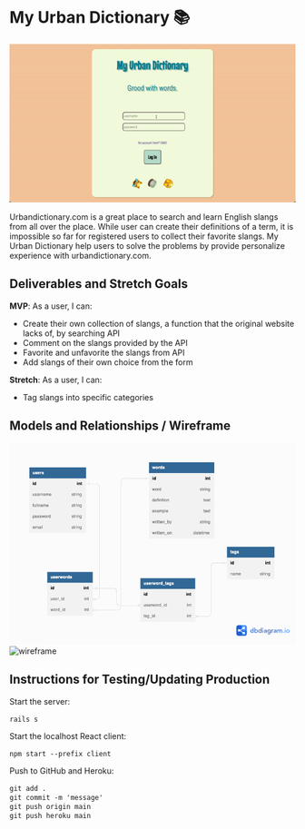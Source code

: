 # My Urban Dictionary 📚

![showcase](/public/showcase.gif)

Urbandictionary.com is a great place to search and learn English slangs from all over the place. While user can create their definitions of a term, it is impossible so far for registered users to collect their favorite slangs. My Urban Dictionary help users to solve the problems by provide personalize experience with urbandictionary.com. 

## Deliverables and Stretch Goals

**MVP**: As a user, I can:
- Create their own collection of slangs, a function that the original website lacks of, by searching API
- Comment on the slangs provided by the API
- Favorite and unfavorite the slangs from API
- Add slangs of their own choice from the form
 
**Stretch**: As a user, I can:
- Tag slangs into specific categories

## Models and Relationships / Wireframe

![db diagram](/public/dbdiagram.png)
![wireframe](/public/wireframe.png)

## Instructions for Testing/Updating Production

Start the server:

```console
rails s
```

Start the localhost React client:

```console
npm start --prefix client
```

Push to GitHub and Heroku:

```console
git add .
git commit -m 'message'
git push origin main
git push heroku main
```
